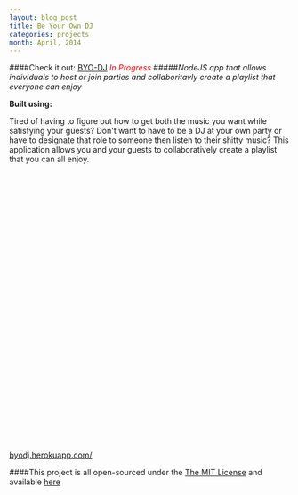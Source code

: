 ```yaml
---
layout: blog_post
title: Be Your Own DJ
categories: projects
month: April, 2014
---
```

####Check it out: [BYO-DJ](http://byodj.herokuapp.com/)
<em style='color:red;'>In Progress</em>
#####*NodeJS app that allows individuals to host or join parties and collaboritavly create a playlist that everyone can enjoy*

<p><strong>Built using:</strong>&nbsp;&nbsp;<span title="Node.js" class="pict-prog-nodejs01 fa-2x"> </span>&nbsp;<span title="CoffeeScript" class="pict-prog-coffeescr fa-2x"> </span>&nbsp;<span title="JQuery" class="pict-prog-jquery fa-2x"> </span>&nbsp;<span title="HTML5" class="pict-html5-01 fa-2x"> </span>&nbsp;<span title="CSS3" class="pict-css3-01 fa-2x"> </span></p>

Tired of having to figure out how to get both the music you want while satisfying your guests? Don't want to have to be a DJ at your own party or have to designate that role to someone then listen to their shitty music? This application allows you and your guests to collaboratively create a playlist that you can all enjoy.

<!-- abridge -->

<object data=http://byodj.herokuapp.com/ width="100%" height="550px"> <embed src=http://byodj.herokuapp.com/ width="100%" height="500px"> </embed> <a href="http://byodj.herokuapp.com/">byodj.herokuapp.com/</a> </object>

####This project is all open-sourced under the [The MIT License](https://github.com/mgingras/byo-dj/blob/master/LICENSE)  and available [here](https://github.com/mgingras/byo-dj)
